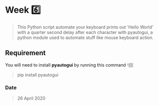 # Week 6️⃣

> This Python script automate your keyboard prints out 'Hello World' with a quarter second delay after each character with pyautogui, a python module used to automate stuff like mouse keyboard action.

## Requirement

You will need to install **pyautogui** by running this command 👇🏽
> pip install pyautogui

### Date

> 26 April 2020
